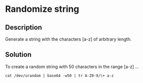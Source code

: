 # Randomize string

## Description

Generate a string with the characters [a-z] of arbitrary length.

## Solution

To create a random string with 50 characters in the range [a-z] ...

```
cat /dev/urandom | base64 -w50 | tr A-Z0-9/\+ a-z
```
